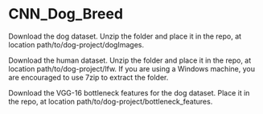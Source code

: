 # CNN_Dog_Breed


Download the dog dataset. Unzip the folder and place it in the repo, at location path/to/dog-project/dogImages.

Download the human dataset. Unzip the folder and place it in the repo, at location path/to/dog-project/lfw. If you are using a Windows machine, you are encouraged to use 7zip to extract the folder.

Download the VGG-16 bottleneck features for the dog dataset. Place it in the repo, at location path/to/dog-project/bottleneck_features.
